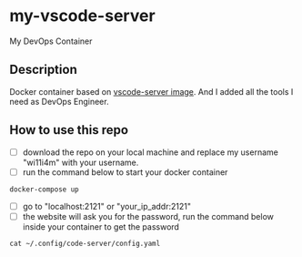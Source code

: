 # my-vscode-server
My DevOps Container

## Description
Docker container based on [vscode-server image](https://hub.docker.com/r/codercom/code-server). And I added all the tools I need as DevOps Engineer.

## How to use this repo
- [ ] download the repo on your local machine and replace my username "wi11i4m" with your username.
- [ ] run the command below to start your docker container 
```
docker-compose up
```
- [ ] go to "localhost:2121" or "your_ip_addr:2121"
- [ ] the website will ask you for the password, run the command below inside your container to get the password
```
cat ~/.config/code-server/config.yaml
```